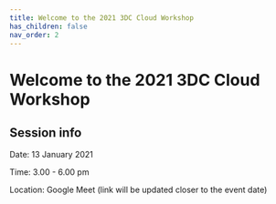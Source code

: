 ```yaml
---
title: Welcome to the 2021 3DC Cloud Workshop
has_children: false
nav_order: 2
---
```


# Welcome to the 2021 3DC Cloud Workshop

## Session info

Date: 13 January 2021

Time: 3.00 - 6.00 pm

Location: Google Meet (link will be updated closer to the event date)
